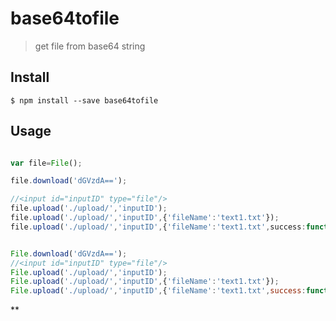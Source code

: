 # base64tofile

> get file from base64 string


## Install

```
$ npm install --save base64tofile 
```


## Usage

```ts

var file=File();

file.download('dGVzdA==');

//<input id="inputID" type="file"/>
file.upload('./upload/','inputID');
file.upload('./upload/','inputID',{'fileName':'text1.txt'});
file.upload('./upload/','inputID',{'fileName':'text1.txt',success:function(){},fail:function(){}});


```

```js

File.download('dGVzdA==');
//<input id="inputID" type="file"/>
File.upload('./upload/','inputID');
File.upload('./upload/','inputID',{'fileName':'text1.txt'});
File.upload('./upload/','inputID',{'fileName':'text1.txt',success:function(){},fail:function(){}});
```
**



